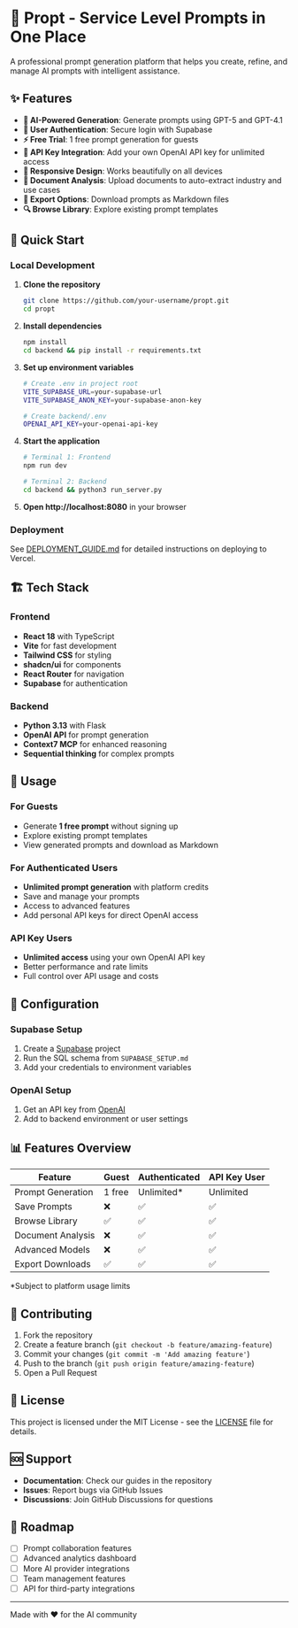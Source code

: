 # 🎯 Propt - Service Level Prompts in One Place

A professional prompt generation platform that helps you create, refine, and manage AI prompts with intelligent assistance.

## ✨ Features

- **🤖 AI-Powered Generation**: Generate prompts using GPT-5 and GPT-4.1
- **👤 User Authentication**: Secure login with Supabase
- **⚡ Free Trial**: 1 free prompt generation for guests
- **🔑 API Key Integration**: Add your own OpenAI API key for unlimited access
- **📱 Responsive Design**: Works beautifully on all devices
- **📄 Document Analysis**: Upload documents to auto-extract industry and use cases
- **💾 Export Options**: Download prompts as Markdown files
- **🔍 Browse Library**: Explore existing prompt templates

## 🚀 Quick Start

### Local Development

1. **Clone the repository**
   ```bash
   git clone https://github.com/your-username/propt.git
   cd propt
   ```

2. **Install dependencies**
   ```bash
   npm install
   cd backend && pip install -r requirements.txt
   ```

3. **Set up environment variables**
   ```bash
   # Create .env in project root
   VITE_SUPABASE_URL=your-supabase-url
   VITE_SUPABASE_ANON_KEY=your-supabase-anon-key
   
   # Create backend/.env
   OPENAI_API_KEY=your-openai-api-key
   ```

4. **Start the application**
   ```bash
   # Terminal 1: Frontend
   npm run dev
   
   # Terminal 2: Backend
   cd backend && python3 run_server.py
   ```

5. **Open http://localhost:8080** in your browser

### Deployment

See [DEPLOYMENT_GUIDE.md](./DEPLOYMENT_GUIDE.md) for detailed instructions on deploying to Vercel.

## 🏗️ Tech Stack

### Frontend
- **React 18** with TypeScript
- **Vite** for fast development
- **Tailwind CSS** for styling
- **shadcn/ui** for components
- **React Router** for navigation
- **Supabase** for authentication

### Backend
- **Python 3.13** with Flask
- **OpenAI API** for prompt generation
- **Context7 MCP** for enhanced reasoning
- **Sequential thinking** for complex prompts

## 🎯 Usage

### For Guests
- Generate **1 free prompt** without signing up
- Explore existing prompt templates
- View generated prompts and download as Markdown

### For Authenticated Users
- **Unlimited prompt generation** with platform credits
- Save and manage your prompts
- Access to advanced features
- Add personal API keys for direct OpenAI access

### API Key Users
- **Unlimited access** using your own OpenAI API key
- Better performance and rate limits
- Full control over API usage and costs

## 🔧 Configuration

### Supabase Setup
1. Create a [Supabase](https://supabase.com) project
2. Run the SQL schema from `SUPABASE_SETUP.md`
3. Add your credentials to environment variables

### OpenAI Setup
1. Get an API key from [OpenAI](https://platform.openai.com)
2. Add to backend environment or user settings

## 📊 Features Overview

| Feature | Guest | Authenticated | API Key User |
|---------|-------|---------------|--------------|
| Prompt Generation | 1 free | Unlimited* | Unlimited |
| Save Prompts | ❌ | ✅ | ✅ |
| Browse Library | ✅ | ✅ | ✅ |
| Document Analysis | ❌ | ✅ | ✅ |
| Advanced Models | ❌ | ✅ | ✅ |
| Export Downloads | ✅ | ✅ | ✅ |

*Subject to platform usage limits

## 🤝 Contributing

1. Fork the repository
2. Create a feature branch (`git checkout -b feature/amazing-feature`)
3. Commit your changes (`git commit -m 'Add amazing feature'`)
4. Push to the branch (`git push origin feature/amazing-feature`)
5. Open a Pull Request

## 📝 License

This project is licensed under the MIT License - see the [LICENSE](LICENSE) file for details.

## 🆘 Support

- **Documentation**: Check our guides in the repository
- **Issues**: Report bugs via GitHub Issues
- **Discussions**: Join GitHub Discussions for questions

## 🔮 Roadmap

- [ ] Prompt collaboration features
- [ ] Advanced analytics dashboard
- [ ] More AI provider integrations
- [ ] Team management features
- [ ] API for third-party integrations

---

Made with ❤️ for the AI community
